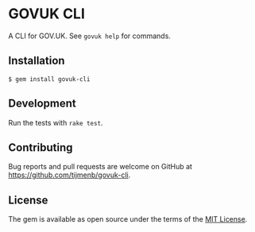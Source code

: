 # GOVUK CLI

A CLI for GOV.UK. See `govuk help` for commands.

## Installation

```
$ gem install govuk-cli
```

## Development

Run the tests with `rake test`.

## Contributing

Bug reports and pull requests are welcome on GitHub at https://github.com/tijmenb/govuk-cli.

## License

The gem is available as open source under the terms of the [MIT License](http://opensource.org/licenses/MIT).
